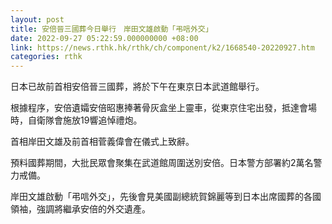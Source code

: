 ```yaml
---
layout: post
title: 安倍晉三國葬今日舉行　岸田文雄啟動「弔唁外交」
date: 2022-09-27 05:22:59.000000000 +08:00
link: https://news.rthk.hk/rthk/ch/component/k2/1668540-20220927.htm
categories: rthk
---
```


日本已故前首相安倍晉三國葬，將於下午在東京日本武道館舉行。

根據程序，安倍遺孀安倍昭惠捧著骨灰盒坐上靈車，從東京住宅出發，抵達會場時，自衛隊會施放19響追悼禮炮。

首相岸田文雄及前首相菅義偉會在儀式上致辭。

預料國葬期間，大批民眾會聚集在武道館周圍送別安倍。日本警方部署約2萬名警力戒備。

岸田文雄啟動「弔唁外交」，先後會見美國副總統賀錦麗等到日本出席國葬的各國領袖，強調將繼承安倍的外交遺產。
